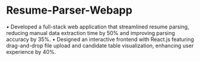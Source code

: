 # Resume-Parser-Webapp
• Developed a full-stack web application that streamlined resume parsing, reducing manual data extraction  time by 50% and improving parsing accuracy by 35%.   • Designed an interactive frontend with React.js featuring drag-and-drop file upload and candidate table  visualization, enhancing user experience by 40%.   
